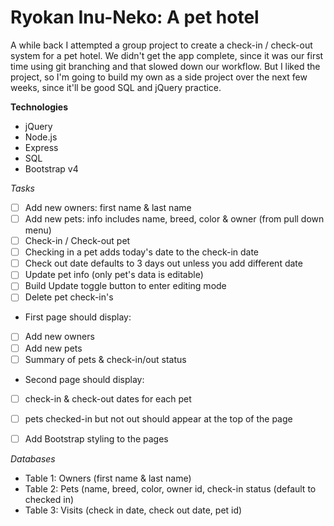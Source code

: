 # Ryokan Inu-Neko: A pet hotel

A while back I attempted a group project to create a check-in / check-out system for a pet hotel. We didn't get the app complete, since it was our first time using git branching and that slowed down our workflow. But I liked the project, so I'm going to build my own as a side project over the next few weeks, since it'll be good SQL and jQuery practice.

**Technologies**
- jQuery
- Node.js
- Express
- SQL
- Bootstrap v4

*Tasks*
  - [ ] Add new owners: first name & last name
  - [ ] Add new pets: info includes name, breed, color & owner (from pull down menu)
  - [ ] Check-in / Check-out pet
   - [ ] Checking in a pet adds today's date to the check-in date
   - [ ] Check out date defaults to 3 days out unless you add different date
  - [ ] Update pet info (only pet's data is editable)
   - [ ] Build Update toggle button to enter editing mode
  - [ ] Delete pet check-in's
  - First page should display:
   - [ ] Add new owners
   - [ ] Add new pets
   - [ ] Summary of pets & check-in/out status
  - Second page should display:
   - [ ] check-in & check-out dates for each pet
   - [ ] pets checked-in but not out should appear at the top of the page
   - [ ] Add Bootstrap styling to the pages


 *Databases*
  - Table 1: Owners (first name & last name)
  - Table 2: Pets (name, breed, color, owner id, check-in status (default to checked in)
  - Table 3: Visits (check in date, check out date, pet id)
